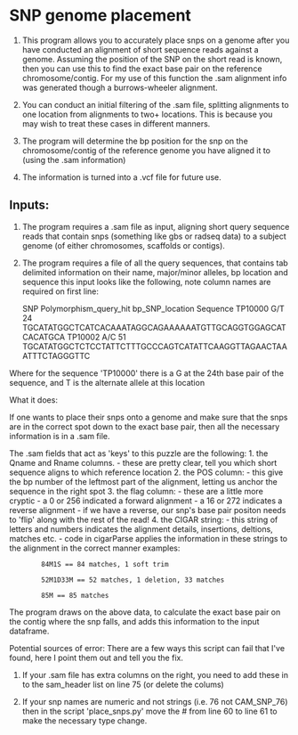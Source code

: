 # SNP genome placement

1. This program allows you to accurately place snps on a genome after you have conducted an alignment
of short sequence reads against a genome. Assuming the position of the SNP on the short read
is known, then you can use this to find the exact base pair on the reference chromosome/contig.
For my use of this function the .sam alignment info was generated though a burrows-wheeler alignment. 

2. You can conduct an initial filtering of the .sam file, splitting alignments
to one location from alignments to two+ locations. This is because you may wish to treat these cases in different manners.

3. The program will determine the bp position for the snp on the chromosome/contig of
the reference genome you have aligned it to (using the .sam information)

4. The information is turned into a .vcf file for future use.



## Inputs:
1. The program requires a .sam file as input, aligning short query sequence reads that
contain snps (something like gbs or radseq data) to a subject genome
(of either chromosomes, scaffolds or contigs).

2. The program requires a file of all the query sequences, that contains tab
delimited information on their name, major/minor alleles, bp location and sequence
this input looks like the following, note column names are required on first line:


	SNP	Polymorphism_query_hit	bp_SNP_location	Sequence
	TP10000	G/T	24	TGCATATGGCTCATCACAAATAGGCAGAAAAAATGTTGCAGGTGGAGCATCACATGCA
	TP10002	A/C	51	TGCATATGGCTCTCCTATTCTTTGCCCAGTCATATTCAAGGTTAGAACTAAATTTCTAGGGTTC



Where for the sequence 'TP10000' there is a G at the 24th base pair of the sequence, and T
is the alternate allele at this location

What it does:

If one wants to place their snps onto a genome and make sure that the snps are in the
correct spot down to the exact base pair, then all the necessary information is in a .sam
file.

The .sam fields that act as 'keys' to this puzzle are the following:
	1. the Qname and Rname columns.
		- these are pretty clear, tell you which short sequence aligns to which reference location
	2. the POS column:
		- this give the bp number of the leftmost part of the alignment, letting us anchor the
		sequence in the right spot
	3. the flag column:
		- these are a little more cryptic 
		- a 0 or 256 indicated a forward alignment
		- a 16 or 272 indicates a reverse alignment 
		- if we have a reverse, our snp's base pair positon needs 
		to 'flip' along with the rest of the read!
	4. the CIGAR string:
		- this string of letters and numbers indicates the alignment details, insertions, 
		deltions, matches etc.
		- code in cigarParse applies the information in these strings to the alignment 
		in the correct manner
		examples:
		
			84M1S == 84 matches, 1 soft trim
			
			52M1D33M == 52 matches, 1 deletion, 33 matches
			
			85M == 85 matches
			


The program draws on the above data, to calculate the exact base pair on the contig where the 
snp falls, and adds this information to the input dataframe. 

Potential sources of error:
There are a few ways this script can fail that I've found, here I point them out and tell you the fix.

1. If your .sam file has extra columns on the right, you need to add these in to the sam_header list on line 75 (or delete the colums)

2. If your snp names are numeric and not strings (i.e. 76 not CAM_SNP_76) then in the script 'place_snps.py' 
move the # from line 60 to line 61 to make the necessary type change.



